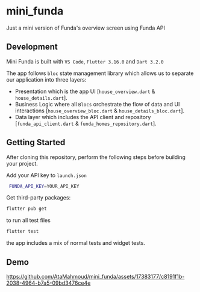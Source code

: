 # mini_funda

Just a mini version of Funda's overview screen using Funda API

## Development
Mini Funda is built with `VS Code`, `Flutter 3.16.0` and `Dart 3.2.0`

The app follows `bloc` state management library which allows us to separate our application into three layers:

* Presentation which is the app UI [`house_overview.dart` & `house_details.dart`].
* Business Logic where all `Blocs` orchestrate the flow of data and UI interactions [`house_overview_bloc.dart` & `house_details_bloc.dart`].
* Data layer which includes the API client and repository [`funda_api_client.dart` & `funda_homes_repository.dart`].



## Getting Started

After cloning this repository, perform the following steps before building your project.

Add your API key to `launch.json`
```sh
 FUNDA_API_KEY=YOUR_API_KEY
```

Get third-party packages:

```sh
flutter pub get
```

to run all test files
```sh
flutter test
```
the app includes a mix of normal tests and widget tests.

## Demo
https://github.com/AtaMahmoud/mini_funda/assets/17383177/c8191f1b-2038-4964-b7a5-09bd3476ce4e

